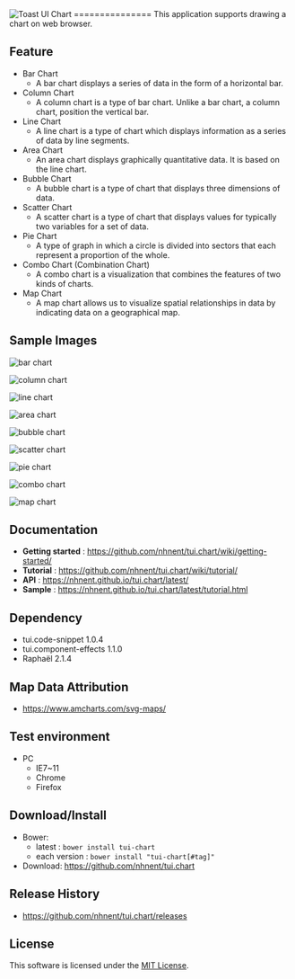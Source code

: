 <img alt="Toast UI Chart" src="https://cloud.githubusercontent.com/assets/2888775/12061211/9fe03df6-afc3-11e5-9077-81342dcb8f49.png">
===============
This application supports drawing a chart on web browser.<br>

## Feature

* Bar Chart<br>
  * A bar chart displays a series of data in the form of a horizontal bar.
* Column Chart<br>
  * A column chart is a type of bar chart. Unlike a bar chart, a column chart, position the vertical bar.
* Line Chart<br>
  * A line chart is a type of chart which displays information as a series of data by line segments.
* Area Chart<br>
  * An area chart displays graphically quantitative data. It is based on the line chart.
* Bubble Chart<br>
  * A bubble chart is a type of chart that displays three dimensions of data.
* Scatter Chart<br>
  * A scatter chart is a type of chart that displays values for typically two variables for a set of data.
* Pie Chart<br>
  * A type of graph in which a circle is divided into sectors that each represent a proportion of the whole.
* Combo Chart (Combination Chart)<br>
  * A combo chart is a visualization that combines the features of two kinds of charts.
* Map Chart<br>
  * A map chart allows us to visualize spatial relationships in data by indicating data on a geographical map.

## Sample Images

![bar chart](https://cloud.githubusercontent.com/assets/2888775/14166360/c7fed622-f74d-11e5-88e4-1eeb0ec3cc73.png)

![column chart](https://cloud.githubusercontent.com/assets/2888775/14168827/6d4a3250-f75f-11e5-9bf5-978ad18932d9.png)

![line chart](https://cloud.githubusercontent.com/assets/2888775/13280685/c7f3eeca-db22-11e5-9d2b-9dd1eb81d247.png)

![area chart](https://cloud.githubusercontent.com/assets/2888775/14877608/45a037d0-0d59-11e6-9488-7b3812e17beb.png)

![bubble chart](https://cloud.githubusercontent.com/assets/2888775/15598957/5eed6618-241a-11e6-9983-ed2a23519a1f.png)

![scatter chart](https://cloud.githubusercontent.com/assets/2888775/15598912/e648cd2e-2419-11e6-848c-9efe9e2e3700.png)

![pie chart](https://cloud.githubusercontent.com/assets/2888775/15598910/e6268796-2419-11e6-9c6d-1b95719e59f7.png)

![combo chart](https://cloud.githubusercontent.com/assets/2888775/15598911/e6273be6-2419-11e6-8671-7e45a6fc3203.png)

![map chart](https://cloud.githubusercontent.com/assets/2888775/14169302/e228221a-f761-11e5-88ed-20e9a2aba45c.png)

## Documentation
* **Getting started** : https://github.com/nhnent/tui.chart/wiki/getting-started/
* **Tutorial** : https://github.com/nhnent/tui.chart/wiki/tutorial/
* **API** : https://nhnent.github.io/tui.chart/latest/
* **Sample** : https://nhnent.github.io/tui.chart/latest/tutorial.html

## Dependency
* tui.code-snippet 1.0.4
* tui.component-effects 1.1.0
* Raphaël 2.1.4

## Map Data Attribution
* https://www.amcharts.com/svg-maps/

## Test environment
* PC
	* IE7~11
	* Chrome
	* Firefox

## Download/Install
* Bower:
   * latest : `bower install tui-chart`
   * each version : `bower install "tui-chart[#tag]"`
* Download: https://github.com/nhnent/tui.chart

## Release History
* https://github.com/nhnent/tui.chart/releases

## License
This software is licensed under the [MIT License](https://github.com/nhnent/tui.chart/blob/master/LICENSE).
